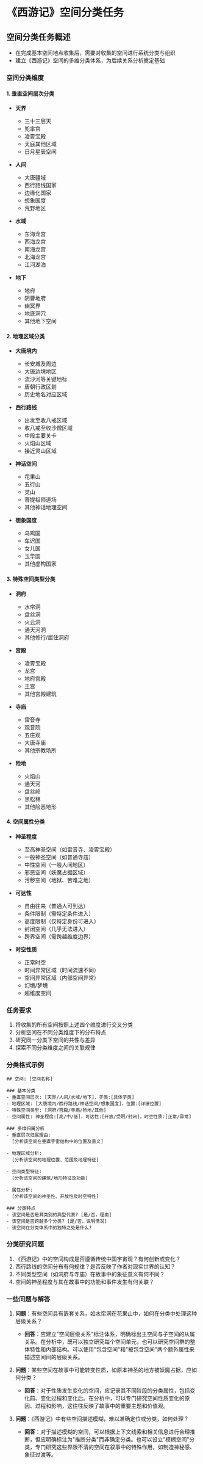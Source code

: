 # 《西游记》空间分类任务

## 空间分类任务概述
- 在完成基本空间地点收集后，需要对收集的空间进行系统分类与组织
- 建立《西游记》空间的多维分类体系，为后续关系分析奠定基础

### 空间分类维度

#### 1. 垂直空间层次分类
- **天界**
  - 三十三层天
  - 兜率宫
  - 凌霄宝殿
  - 天庭其他区域
  - 日月星辰空间

- **人间**
  - 大唐疆域
  - 西行路线国家
  - 边缘化国家
  - 想象国度
  - 荒野地区

- **水域**
  - 东海龙宫
  - 西海龙宫
  - 南海龙宫
  - 北海龙宫
  - 江河湖泊

- **地下**
  - 地府
  - 阴曹地府
  - 幽冥界
  - 地底洞穴
  - 其他地下空间

#### 2. 地理区域分类
- **大唐境内**
  - 长安城及周边
  - 大唐边境地区
  - 流沙河等关键地标
  - 唐朝行政区划
  - 历史地名对应区域

- **西行路线**
  - 出发至收八戒区域
  - 收八戒至收沙僧区域
  - 中段主要关卡
  - 火焰山区域
  - 接近灵山区域

- **神话空间**
  - 花果山
  - 五行山
  - 灵山
  - 菩提祖师道场
  - 其他神话地理空间

- **想象国度**
  - 乌鸡国
  - 车迟国
  - 女儿国
  - 玉华国
  - 其他虚构国家

#### 3. 特殊空间类型分类
- **洞府**
  - 水帘洞
  - 盘丝洞
  - 火云洞
  - 通天河洞
  - 其他修行/居住洞府

- **宫殿**
  - 凌霄宝殿
  - 龙宫
  - 地府宫殿
  - 王宫
  - 其他宫殿建筑

- **寺庙**
  - 雷音寺
  - 观音院
  - 五庄观
  - 大唐寺庙
  - 其他宗教场所

- **险地**
  - 火焰山
  - 通天河
  - 盘丝岭
  - 黑松林
  - 其他险恶地形

#### 4. 空间属性分类
- **神圣程度**
  - 至高神圣空间（如雷音寺、凌霄宝殿）
  - 一般神圣空间（如普通寺庙）
  - 中性空间（一般人间地区）
  - 邪恶空间（妖魔占据区域）
  - 污秽空间（地狱、苦难之地）

- **可达性**
  - 自由往来（普通人可到达）
  - 条件限制（需特定条件进入）
  - 高度限制（仅特定身份可进入）
  - 封闭空间（几乎无法进入）
  - 跨界空间（需跨越维度边界）

- **时空性质**
  - 正常时空
  - 时间异常区域（时间流速不同）
  - 空间异常区域（内部空间异常）
  - 幻境/梦境
  - 超维度空间

### 任务要求
1. 将收集的所有空间按照上述四个维度进行交叉分类
2. 分析空间在不同分类维度下的分布特点
3. 研究同一分类下空间的共性与差异
4. 探索不同分类维度之间的关联规律

### 分类格式示例
```
## 空间: [空间名称]

### 基本分类
- 垂直空间层次: [天界/人间/水域/地下]，子类:[具体子类]
- 地理区域: [大唐境内/西行路线/神话空间/想象国度]，位置:[详细位置]
- 特殊空间类型: [洞府/宫殿/寺庙/险地/其他]
- 空间属性: 神圣程度:[高/中/低]，可达性:[开放/受限/封闭]，时空性质:[正常/异常]

### 多维归属分析
- 垂直层次归属理由:
  [分析该空间在垂直宇宙结构中的位置及意义]

- 地理区域分析:
  [分析该空间的地理位置、范围及地理特征]

- 空间类型特征:
  [分析该空间的建筑/地形特征及功能]

- 属性分析:
  [分析该空间的神圣性、开放性及时空特性]

### 分类特点
- 该空间是否是其类别的典型代表? [是/否，理由]
- 该空间是否跨越多个分类? [是/否，说明情况]
- 该空间在分类体系中的独特之处是什么?
```

### 分类研究问题
1. 《西游记》中的空间构成是否遵循传统中国宇宙观？有何创新或变化？
2. 西行路线的空间分布有何规律？是否反映了作者对现实世界的认知？
3. 不同类型空间（如洞府与寺庙）在故事中的象征意义有何不同？
4. 空间的神圣程度与其在故事中的功能和事件发生有何关联？

### 一些问题与解答
1. **问题**：有些空间具有嵌套关系，如水帘洞在花果山中，如何在分类中处理这种层级关系？
   - **回答**：应建立"空间层级关系"标注体系，明确标出主空间与子空间的从属关系。在分析中，既可以独立研究每个空间单元，也可以研究空间群的整体特性和内部结构。可以使用"包含空间"和"被包含空间"两个额外属性来描述空间间的层级关系。

2. **问题**：某些空间在故事中可能转变性质，如原本神圣的地方被妖魔占据，应如何分类？
   - **回答**：对于性质发生变化的空间，应记录其不同阶段的分类属性，包括变化前、变化过程和变化后。在分析中，可以专门研究空间性质变化的原因、过程和影响，这往往反映了故事中的重要主题和价值观。

3. **问题**：《西游记》中有些空间描述模糊，难以准确定位或分类，如何处理？
   - **回答**：对于描述模糊的空间，可以根据上下文线索和相关信息进行合理推断，但应明确标注为"推断分类"而非确定分类。也可以设立"模糊空间"分类，专门研究这些界限不清的空间在叙事中的特殊作用，如制造神秘感、象征过渡等。 